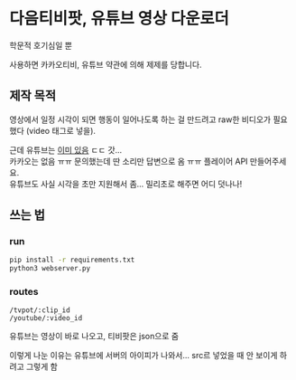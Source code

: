 # 다음티비팟, 유튜브 영상 다운로더

학문적 호기심일 뿐

사용하면 카카오티비, 유튜브 약관에 의해 제제를 당합니다.

## 제작 목적

영상에서 일정 시각이 되면 행동이 일어나도록 하는 걸 만드려고 raw한 비디오가 필요했다 (video 태그로 넣을).

근데 유튜브는 [이미 있음](https://developers.google.com/youtube/iframe_api_reference) ㄷㄷ 갓...  
카카오는 없음 ㅠㅠ 문의했는데 딴 소리만 답변으로 옴 ㅠㅠ 플레이어 API 만들어주세요.  
유튜브도 사실 시각을 초만 지원해서 좀... 밀리초로 해주면 어디 덧나나!

## 쓰는 법

### run

```sh
pip install -r requirements.txt
python3 webserver.py
```

### routes

```
/tvpot/:clip_id
/youtube/:video_id
```

유튜브는 영상이 바로 나오고,
티비팟은 json으로 줌

이렇게 나눈 이유는 유튜브에 서버의 아이피가 나와서... src르 넣었을 때 안 보이게 하려고 그렇게 함
